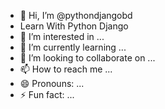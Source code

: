 - 👋 Hi, I’m @pythondjangobd
- Learn With Python Django
- 👀 I’m interested in ...
- 🌱 I’m currently learning ...
- 💞️ I’m looking to collaborate on ...
- 📫 How to reach me ...
- 😄 Pronouns: ...
- ⚡ Fun fact: ...

<!---
pythondjangobd/pythondjangobd is a ✨ special ✨ repository because its `README.md` (this file) appears on your GitHub profile.
You can click the Preview link to take a look at your changes.
--->
